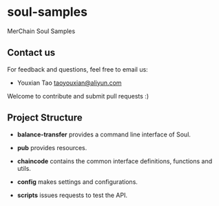# soul-samples
MerChain Soul Samples

## Contact us
For feedback and questions, feel free to email us:
* Youxian Tao taoyouxian@aliyun.com

Welcome to contribute and submit pull requests :)

## Project Structure
* **balance-transfer**
  provides a command line interface of Soul.

* **pub**
  provides resources.

* **chaincode**
  contains the common interface definitions, functions and utils.

* **config**
  makes settings and configurations.

* **scripts**
  issues requests to test the API. 
